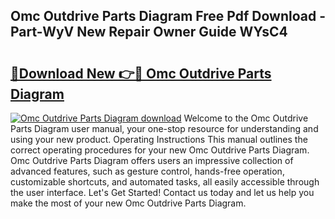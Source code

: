 ## Omc Outdrive Parts Diagram Free Pdf Download - Part-WyV New Repair Owner Guide WYsC4

# <h2><a href="http://dfnb6b.blite.top/?on=Omc+Outdrive+Parts+Diagram">🔗Download New 👉🔴 Omc Outdrive Parts Diagram</a></h2>

[![Omc Outdrive Parts Diagram download](https://i.imgur.com/lujVjoI.png)](http://dfnb6b.blite.top/?on=Omc+Outdrive+Parts+Diagram)
Welcome to the Omc Outdrive Parts Diagram user manual, your one-stop resource for understanding and using your new product. Operating Instructions This manual outlines the correct operating procedures for your new Omc Outdrive Parts Diagram. Omc Outdrive Parts Diagram offers users an impressive collection of advanced features, such as gesture control, hands-free operation, customizable shortcuts, and automated tasks, all easily accessible through the user interface. Let's Get Started! Contact us today and let us help you make the most of your new Omc Outdrive Parts Diagram.
